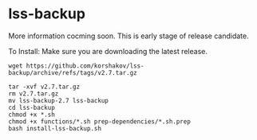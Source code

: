 # lss-backup

More information cocming soon. This is early stage of release candidate.

To Install:
Make sure you are downloading the latest release.
```
wget https://github.com/korshakov/lss-backup/archive/refs/tags/v2.7.tar.gz
```
```
tar -xvf v2.7.tar.gz
rm v2.7.tar.gz
mv lss-backup-2.7 lss-backup
cd lss-backup
chmod +x *.sh
chmod +x functions/*.sh prep-dependencies/*.sh.prep
bash install-lss-backup.sh
```
